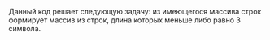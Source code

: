 Данный код решает следующую задачу:
из имеющегося массива строк формирует  массив из строк, длина которых меньше либо равно 3 символа.